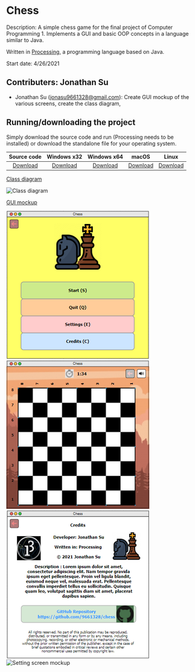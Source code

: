 # Chess

Description: A simple chess game for the final project of Computer Programming 1. Implements a GUI and basic OOP concepts in a language similar to Java.

Written in [Processing](https://processing.org/), a programming language based on Java.

Start date: 4/26/2021

## Contributers: Jonathan Su
+ Jonathan Su (jonasu9661328@gmail.com): Create GUI mockup of the various screens, create the class diagram, 

## Running/downloading the project

Simply download the source code and run (Processing needs to be installed) or download the standalone file for your operating system.

| Source code | Windows x32 | Windows x64 | macOS | Linux |
|:-----------:|:-----------:|:-----------:|:-----:|:-----:|
| [Download](https://github.com/9661328/Chess/tree/main/src/Chess) | [Download]() | [Download]() | [Download]() | [Download]()|

[Class diagram](https://drive.google.com/file/d/1hZU3DKWO7xImn2FjExnfXkTQaEVxK66c/view?usp=sharing)

![Class diagram]()

[GUI mockup](https://drive.google.com/file/d/1H8nWMMpqz0LseFF-_cuypOIVfTHe6B8P/view?usp=sharing)

![Home screen mockup](https://github.com/9661328/Chess/blob/main/assets/homeScreenMockup.png?raw=true)
![Start screen mockup](https://github.com/9661328/Chess/blob/main/assets/startScreenMockup.png?raw=true)
![Credit screen mockup](https://github.com/9661328/Chess/blob/main/assets/creditScreenMockup.png?raw=true)
![Setting screen mockup]()
